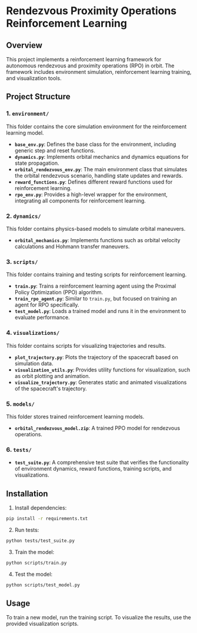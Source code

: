 # Rendezvous Proximity Operations Reinforcement Learning

## Overview
This project implements a reinforcement learning framework for autonomous rendezvous and proximity operations (RPO) in orbit. The framework includes environment simulation, reinforcement learning training, and visualization tools.

## Project Structure

### 1. `environment/`
This folder contains the core simulation environment for the reinforcement learning model.
- **`base_env.py`**: Defines the base class for the environment, including generic step and reset functions.
- **`dynamics.py`**: Implements orbital mechanics and dynamics equations for state propagation.
- **`orbital_rendezvous_env.py`**: The main environment class that simulates the orbital rendezvous scenario, handling state updates and rewards.
- **`reward_functions.py`**: Defines different reward functions used for reinforcement learning.
- **`rpo_env.py`**: Provides a high-level wrapper for the environment, integrating all components for reinforcement learning.

### 2. `dynamics/`
This folder contains physics-based models to simulate orbital maneuvers.
- **`orbital_mechanics.py`**: Implements functions such as orbital velocity calculations and Hohmann transfer maneuvers.

### 3. `scripts/`
This folder contains training and testing scripts for reinforcement learning.
- **`train.py`**: Trains a reinforcement learning agent using the Proximal Policy Optimization (PPO) algorithm.
- **`train_rpo_agent.py`**: Similar to `train.py`, but focused on training an agent for RPO specifically.
- **`test_model.py`**: Loads a trained model and runs it in the environment to evaluate performance.

### 4. `visualizations/`
This folder contains scripts for visualizing trajectories and results.
- **`plot_trajectory.py`**: Plots the trajectory of the spacecraft based on simulation data.
- **`visualization_utils.py`**: Provides utility functions for visualization, such as orbit plotting and animation.
- **`visualize_trajectory.py`**: Generates static and animated visualizations of the spacecraft's trajectory.

### 5. `models/`
This folder stores trained reinforcement learning models.
- **`orbital_rendezvous_model.zip`**: A trained PPO model for rendezvous operations.

### 6. `tests/`
- **`test_suite.py`**: A comprehensive test suite that verifies the functionality of environment dynamics, reward functions, training scripts, and visualizations.

## Installation
1. Install dependencies:
```sh
pip install -r requirements.txt
```

2. Run tests:
```sh
python tests/test_suite.py
```

3. Train the model:
```sh
python scripts/train.py
```

4. Test the model:
```sh
python scripts/test_model.py
```

## Usage
To train a new model, run the training script. To visualize the results, use the provided visualization scripts.



